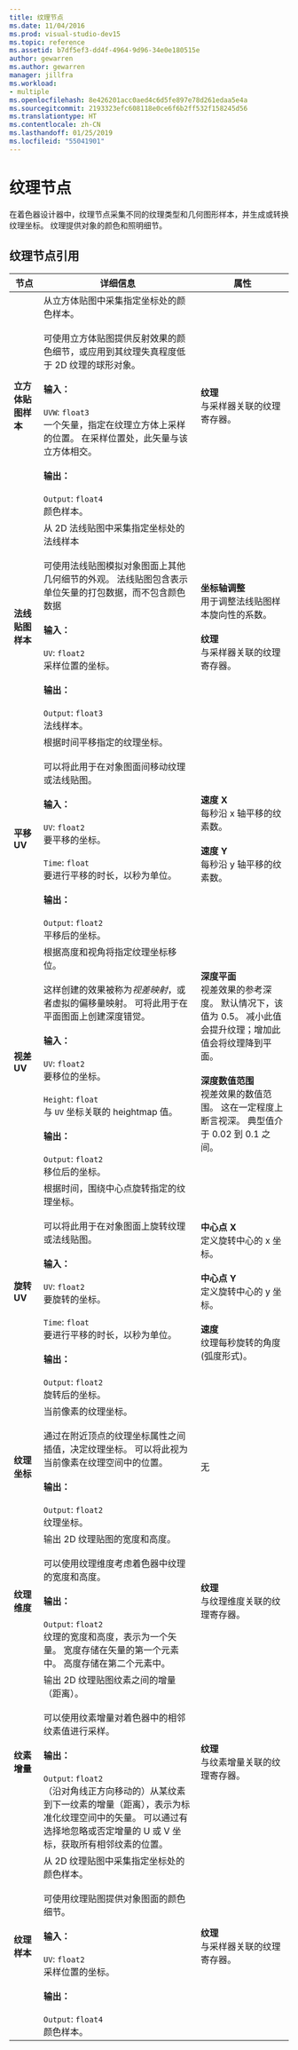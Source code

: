 ```yaml
---
title: 纹理节点
ms.date: 11/04/2016
ms.prod: visual-studio-dev15
ms.topic: reference
ms.assetid: b7df5ef3-dd4f-4964-9d96-34e0e180515e
author: gewarren
ms.author: gewarren
manager: jillfra
ms.workload:
- multiple
ms.openlocfilehash: 8e426201acc0aed4c6d5fe897e78d261edaa5e4a
ms.sourcegitcommit: 2193323efc608118e0ce6f6b2ff532f158245d56
ms.translationtype: HT
ms.contentlocale: zh-CN
ms.lasthandoff: 01/25/2019
ms.locfileid: "55041901"
---
```

# <a name="texture-nodes"></a>纹理节点

在着色器设计器中，纹理节点采集不同的纹理类型和几何图形样本，并生成或转换纹理坐标。 纹理提供对象的颜色和照明细节。

## <a name="texture-node-reference"></a>纹理节点引用

|节点|详细信息|属性|
|----------|-------------|----------------|
|**立方体贴图样本**|从立方体贴图中采集指定坐标处的颜色样本。<br /><br /> 可使用立方体贴图提供反射效果的颜色细节，或应用到其纹理失真程度低于 2D 纹理的球形对象。<br /><br /> **输入：**<br /><br /> `UVW`: `float3`<br /> 一个矢量，指定在纹理立方体上采样的位置。 在采样位置处，此矢量与该立方体相交。<br /><br /> **输出：**<br /><br /> `Output`: `float4`<br /> 颜色样本。|**纹理**<br /> 与采样器关联的纹理寄存器。|
|**法线贴图样本**|从 2D 法线贴图中采集指定坐标处的法线样本<br /><br /> 可使用法线贴图模拟对象图面上其他几何细节的外观。 法线贴图包含表示单位矢量的打包数据，而不包含颜色数据<br /><br /> **输入：**<br /><br /> `UV`: `float2`<br /> 采样位置的坐标。<br /><br /> **输出：**<br /><br /> `Output`: `float3`<br /> 法线样本。|**坐标轴调整**<br /> 用于调整法线贴图样本旋向性的系数。<br /><br /> **纹理**<br /> 与采样器关联的纹理寄存器。|
|**平移 UV**|根据时间平移指定的纹理坐标。<br /><br /> 可以将此用于在对象图面间移动纹理或法线贴图。<br /><br /> **输入：**<br /><br /> `UV`: `float2`<br /> 要平移的坐标。<br /><br /> `Time`: `float`<br /> 要进行平移的时长，以秒为单位。<br /><br /> **输出：**<br /><br /> `Output`: `float2`<br /> 平移后的坐标。|**速度 X**<br /> 每秒沿 x 轴平移的纹素数。<br /><br /> **速度 Y**<br /> 每秒沿 y 轴平移的纹素数。|
|**视差 UV**|根据高度和视角将指定纹理坐标移位。<br /><br /> 这样创建的效果被称为*视差映射*，或者虚拟的偏移量映射。 可将此用于在平面图面上创建深度错觉。<br /><br /> **输入：**<br /><br /> `UV`: `float2`<br /> 要移位的坐标。<br /><br /> `Height`: `float`<br /> 与 `UV` 坐标关联的 heightmap 值。<br /><br /> **输出：**<br /><br /> `Output`: `float2`<br /> 移位后的坐标。|**深度平面**<br /> 视差效果的参考深度。 默认情况下，该值为 0.5。 减小此值会提升纹理；增加此值会将纹理降到平面。<br /><br /> **深度数值范围**<br /> 视差效果的数值范围。 这在一定程度上断言视深。 典型值介于 0.02 到 0.1 之间。|
|**旋转 UV**|根据时间，围绕中心点旋转指定的纹理坐标。<br /><br /> 可以将此用于在对象图面上旋转纹理或法线贴图。<br /><br /> **输入：**<br /><br /> `UV`: `float2`<br /> 要旋转的坐标。<br /><br /> `Time`: `float`<br /> 要进行平移的时长，以秒为单位。<br /><br /> **输出：**<br /><br /> `Output`: `float2`<br /> 旋转后的坐标。|**中心点 X**<br /> 定义旋转中心的 x 坐标。<br /><br /> **中心点 Y**<br /> 定义旋转中心的 y 坐标。<br /><br /> **速度**<br /> 纹理每秒旋转的角度(弧度形式)。|
|**纹理坐标**|当前像素的纹理坐标。<br /><br /> 通过在附近顶点的纹理坐标属性之间插值，决定纹理坐标。 可以将此视为当前像素在纹理空间中的位置。<br /><br /> **输出：**<br /><br /> `Output`: `float2`<br /> 纹理坐标。|无|
|**纹理维度**|输出 2D 纹理贴图的宽度和高度。<br /><br /> 可以使用纹理维度考虑着色器中纹理的宽度和高度。<br /><br /> **输出：**<br /><br /> `Output`: `float2`<br /> 纹理的宽度和高度，表示为一个矢量。 宽度存储在矢量的第一个元素中。 高度存储在第二个元素中。|**纹理**<br /> 与纹理维度关联的纹理寄存器。|
|**纹素增量**|输出 2D 纹理贴图纹素之间的增量（距离）。<br /><br /> 可以使用纹素增量对着色器中的相邻纹素值进行采样。<br /><br /> **输出：**<br /><br /> `Output`: `float2`<br /> （沿对角线正方向移动的）从某纹素到下一纹素的增量（距离），表示为标准化纹理空间中的矢量。 可以通过有选择地忽略或否定增量的 U 或 V 坐标，获取所有相邻纹素的位置。|**纹理**<br /> 与纹素增量关联的纹理寄存器。|
|**纹理样本**|从 2D 纹理贴图中采集指定坐标处的颜色样本。<br /><br /> 可使用纹理贴图提供对象图面的颜色细节。<br /><br /> **输入：**<br /><br /> `UV`: `float2`<br /> 采样位置的坐标。<br /><br /> **输出：**<br /><br /> `Output`: `float4`<br /> 颜色样本。|**纹理**<br /> 与采样器关联的纹理寄存器。|